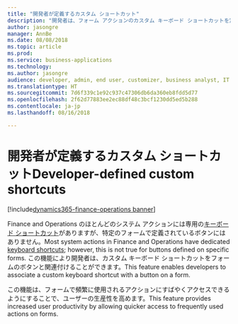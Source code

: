 ```yaml
---
title: "開発者が定義するカスタム ショートカット"
description: "開発者は、フォーム アクションのカスタム キーボード ショートカットを定義できます。"
author: jasongre
manager: AnnBe
ms.date: 08/08/2018
ms.topic: article
ms.prod: 
ms.service: business-applications
ms.technology: 
ms.author: jasongre
audience: developer, admin, end user, customizer, business analyst, IT pro
ms.translationtype: HT
ms.sourcegitcommit: 7d6f339c1e92c937c47306db6da360eb8fdd5d77
ms.openlocfilehash: 2f62d77883ee2ec88df48c3bcf1230dd5ed5b288
ms.contentlocale: ja-jp
ms.lasthandoff: 08/16/2018

---
```


# <a name="developer-defined-custom-shortcuts"></a><span data-ttu-id="9a285-103">開発者が定義するカスタム ショートカット</span><span class="sxs-lookup"><span data-stu-id="9a285-103">Developer-defined custom shortcuts</span></span>

[!include[dynamics365-finance-operations banner](../includes/dynamics365-finance-operations.md)]

<span data-ttu-id="9a285-104">Finance and Operations のほとんどのシステム アクションには専用の[キーボード ショートカット](/dynamics365/unified-operations/fin-and-ops/get-started/shortcut-keys)がありますが、特定のフォームで定義されているボタンにはありません。</span><span class="sxs-lookup"><span data-stu-id="9a285-104">Most system actions in Finance and Operations have dedicated [keyboard shortcuts](/dynamics365/unified-operations/fin-and-ops/get-started/shortcut-keys); however, this is not true for buttons defined on specific forms.</span></span> <span data-ttu-id="9a285-105">この機能により開発者は、カスタム キーボード ショートカットをフォームのボタンと関連付けることができます。</span><span class="sxs-lookup"><span data-stu-id="9a285-105">This feature enables developers to associate a custom keyboard shortcut with a button on a form.</span></span>  

<span data-ttu-id="9a285-106">この機能は、フォームで頻繁に使用されるアクションにすばやくアクセスできるようにすることで、ユーザーの生産性を高めます。</span><span class="sxs-lookup"><span data-stu-id="9a285-106">This feature provides increased user productivity by allowing quicker access to frequently used actions on forms.</span></span>  


